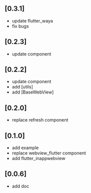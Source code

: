 ## [0.3.1]
 * update flutter_waya
 * fix bugs
## [0.2.3]
 * update component
## [0.2.2]
 * update component
 * add [utils]
 * add [BaseWebView]
## [0.2.0]
 * replace refresh component
## [0.1.0]
 * add example
 * replace webview_flutter component
 * add flutter_inappwebview
## [0.0.6]
 * add doc